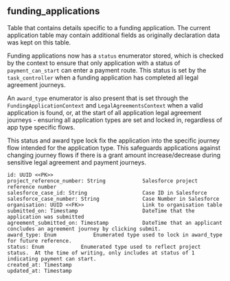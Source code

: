 ## funding_applications

Table that contains details specific to a funding application.  The current application table may contain additional fields as originally declaration data was kept on this table.

Funding applications now has a `status` enumerator stored, which is checked by the context to ensure that only application with a status of `payment_can_start` can enter a payment route. This status is set by the `task_controller` when a funding application has completed all legal agreement journeys. 

 An `award_type` enumerator is also present that is set through the `FundingApplicationContext` and `LegalAgreementsContext` when a valid application is found, or, at the start of all application legal agreement journeys - ensuring all application types are set and locked in, regardless of app type specific flows. 

This status and award type lock fix the application into the specific journey flow intended for the application type. This safeguards applications against changing journey flows if there is a grant amount increase/decrease during sensitive legal agreement and payment journeys. 

```
id: UUID <<PK>>                         
project_reference_number: String            Salesforce project reference number
salesforce_case_id: String                  Case ID in Salesforce
salesforce_case_number: String              Case Number in Salesforce
organisation: UUID <<FK>>                   Link to organisation table
submitted_on: Timestamp                     DateTime that the application was submitted
agreement_submitted_on: Timestamp           DateTime that an applicant concludes an agreement journey by clicking submit.
award_type: Enum            Enumerated type used to lock in award_type for future reference. 
status: Enum            Enumerated type used to reflect project status.  At the time of writing, only includes at status of 1 indicating payment can start.
created_at: Timestamp
updated_at: Timestamp
```
